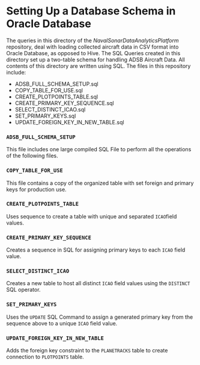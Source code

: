 # Setting Up a Database Schema in Oracle Database

The queries in this directory of the _NavalSonarDataAnalyticsPlatform_ repository, deal with loading collected aircraft data in CSV format into Oracle Database, as opposed to Hive. The SQL Queries created in this directory set up a two-table schema for handling ADSB Aircraft Data. All contents of this directory are written using SQL.
The files in this repository include: 
+ ADSB_FULL_SCHEMA_SETUP.sql
+ COPY_TABLE_FOR_USE.sql
+ CREATE_PLOTPOINTS_TABLE.sql
+ CREATE_PRIMARY_KEY_SEQUENCE.sql
+ SELECT_DISTINCT_ICAO.sql
+ SET_PRIMARY_KEYS.sql
+ UPDATE_FOREIGN_KEY_IN_NEW_TABLE.sql

### ```ADSB_FULL_SCHEMA_SETUP```

This file includes one large compiled SQL File to perform all the operations of the following files.

### ```COPY_TABLE_FOR_USE```

This file contains a copy of the organized table with set foreign and primary keys for production use. 

### ```CREATE_PLOTPOINTS_TABLE```

Uses sequence to create a table with unique and separated `ICAO`field values.

### ```CREATE_PRIMARY_KEY_SEQUENCE```

Creates a sequence in SQL for assigning primary keys to each `ICAO` field value.

### ```SELECT_DISTINCT_ICAO```

Creates a new table to host all distinct `ICAO` field values using the `DISTINCT` SQL operator.

### ```SET_PRIMARY_KEYS```

Uses the `UPDATE` SQL Command to assign a generated primary key from the sequence above to a unique `ICAO` field value.

### ```UPDATE_FOREIGN_KEY_IN_NEW_TABLE```

Adds the foreign key constraint to the `PLANETRACKS` table to create connection to `PLOTPOINTS` table.
